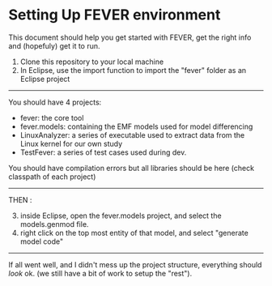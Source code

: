 # Setting Up FEVER environment

This document should help you get started with FEVER, get the right info and (hopefuly) get it to run. 

1. Clone this repository to your local machine
2. In Eclipse, use the import function to import the "fever" folder as an Eclipse project

------
You should have 4 projects:
* fever: the core tool
* fever.models: containing the EMF models used for model differencing
* LinuxAnalyzer: a series of executable used to extract data from the Linux kernel for our own study
* TestFever: a series of test cases used during dev.
		
You should have compilation errors but all libraries should be here (check classpath of each project)
		
------

THEN : 

3. inside Eclipse, open the fever.models project, and select the models.genmod file. 
4. right click on the top most entity of that model, and select "generate model code"

-----
If all went well, and I didn't mess up the project structure, everything should *look* ok. 
(we still have a bit of work to setup the "rest").



